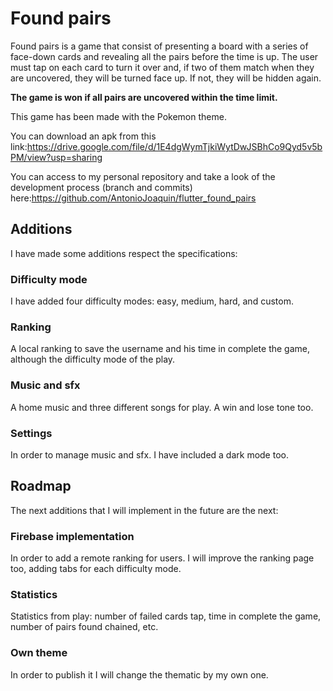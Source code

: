 # Found pairs

Found pairs is a game that consist of presenting a board with a series of face-down cards and revealing all the pairs before the time is up. The user must tap on each card to turn it over and, if two of them match when they are uncovered, they will be turned face up. If not, they will be hidden again.

**The game is won if all pairs are uncovered within the time limit.**

This game has been made with the Pokemon theme.

You can download an apk from this link:<https://drive.google.com/file/d/1E4dgWymTjkiWytDwJSBhCo9Qyd5v5bPM/view?usp=sharing>

You can access to my personal repository and take a look of the development process (branch and commits) here:<https://github.com/AntonioJoaquin/flutter_found_pairs>

## Additions

I have made some additions respect the specifications:

### Difficulty mode

I have added four difficulty modes: easy, medium, hard, and custom.

### Ranking

A local ranking to save the username and his time in complete the game, although the difficulty mode of the play.

### Music and sfx

A home music and three different songs for play. A win and lose tone too. 

### Settings

In order to manage music and sfx. I have included a dark mode too.

## Roadmap

The next additions that I will implement in the future are the next:

### Firebase implementation

In order to add a remote ranking for users. I will improve the ranking page too, adding tabs for each difficulty mode.

### Statistics

Statistics from play: number of failed cards tap, time in complete the game, number of pairs found chained, etc.

### Own theme

In order to publish it I will change the thematic by my own one.
